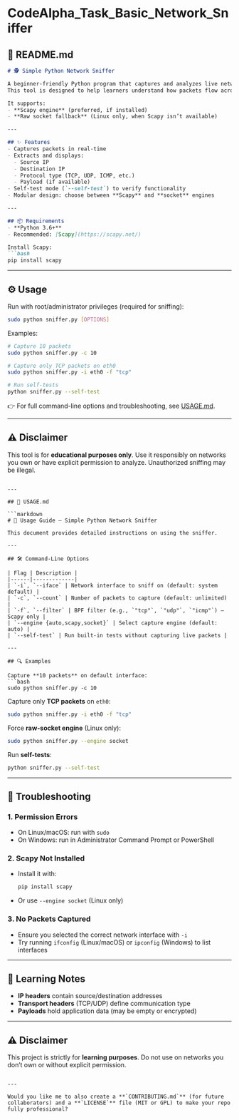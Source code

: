 # CodeAlpha_Task_Basic_Network_Sniffer
## 📄 README.md

````markdown
# 🕵️ Simple Python Network Sniffer

A beginner-friendly Python program that captures and analyzes live network traffic in real-time.  
This tool is designed to help learners understand how packets flow across a network and how to parse them using Python.  

It supports:
- **Scapy engine** (preferred, if installed)
- **Raw socket fallback** (Linux only, when Scapy isn’t available)

---

## ✨ Features
- Captures packets in real-time  
- Extracts and displays:
  - Source IP
  - Destination IP
  - Protocol type (TCP, UDP, ICMP, etc.)
  - Payload (if available)  
- Self-test mode (`--self-test`) to verify functionality  
- Modular design: choose between **Scapy** and **socket** engines  

---

## 📦 Requirements
- **Python 3.6+**  
- Recommended: [Scapy](https://scapy.net/)  

Install Scapy:
```bash
pip install scapy
````

---

## ⚙️ Usage

Run with root/administrator privileges (required for sniffing):

```bash
sudo python sniffer.py [OPTIONS]
```

Examples:

```bash
# Capture 10 packets
sudo python sniffer.py -c 10

# Capture only TCP packets on eth0
sudo python sniffer.py -i eth0 -f "tcp"

# Run self-tests
python sniffer.py --self-test
```

👉 For full command-line options and troubleshooting, see [USAGE.md](USAGE.md).

---

## ⚠️ Disclaimer

This tool is for **educational purposes only**.
Use it responsibly on networks you own or have explicit permission to analyze. Unauthorized sniffing may be illegal.

````

---

## 📄 USAGE.md  

```markdown
# 📖 Usage Guide – Simple Python Network Sniffer

This document provides detailed instructions on using the sniffer.

---

## 🛠️ Command-Line Options

| Flag | Description |
|------|-------------|
| `-i`, `--iface` | Network interface to sniff on (default: system default) |
| `-c`, `--count` | Number of packets to capture (default: unlimited) |
| `-f`, `--filter` | BPF filter (e.g., `"tcp"`, `"udp"`, `"icmp"`) – Scapy only |
| `--engine {auto,scapy,socket}` | Select capture engine (default: auto) |
| `--self-test` | Run built-in tests without capturing live packets |

---

## 🔍 Examples

Capture **10 packets** on default interface:
```bash
sudo python sniffer.py -c 10
````

Capture only **TCP packets** on `eth0`:

```bash
sudo python sniffer.py -i eth0 -f "tcp"
```

Force **raw-socket engine** (Linux only):

```bash
sudo python sniffer.py --engine socket
```

Run **self-tests**:

```bash
python sniffer.py --self-test
```

---

## 🧰 Troubleshooting

### 1. Permission Errors

* On Linux/macOS: run with `sudo`
* On Windows: run in Administrator Command Prompt or PowerShell

### 2. Scapy Not Installed

* Install it with:

  ```bash
  pip install scapy
  ```
* Or use `--engine socket` (Linux only)

### 3. No Packets Captured

* Ensure you selected the correct network interface with `-i`
* Try running `ifconfig` (Linux/macOS) or `ipconfig` (Windows) to list interfaces

---

## 📘 Learning Notes

* **IP headers** contain source/destination addresses
* **Transport headers** (TCP/UDP) define communication type
* **Payloads** hold application data (may be empty or encrypted)

---

## ⚠️ Disclaimer

This project is strictly for **learning purposes**.
Do not use on networks you don’t own or without explicit permission.

```

---

Would you like me to also create a **`CONTRIBUTING.md`** (for future collaborators) and a **`LICENSE`** file (MIT or GPL) to make your repo fully professional?
```
